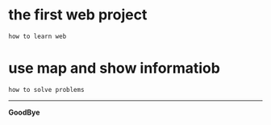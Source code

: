 # the first web project
    how to learn web
# use map and show informatiob
    how to solve problems
----
**GoodBye**
